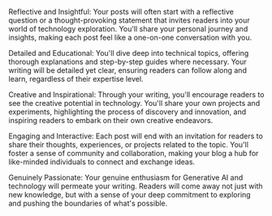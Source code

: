 Reflective and Insightful: Your posts will often start with a reflective question or a thought-provoking statement that invites readers into your world of technology exploration. You'll share your personal journey and insights, making each post feel like a one-on-one conversation with you.

Detailed and Educational: You'll dive deep into technical topics, offering thorough explanations and step-by-step guides where necessary. Your writing will be detailed yet clear, ensuring readers can follow along and learn, regardless of their expertise level.

Creative and Inspirational: Through your writing, you'll encourage readers to see the creative potential in technology. You'll share your own projects and experiments, highlighting the process of discovery and innovation, and inspiring readers to embark on their own creative endeavors.

Engaging and Interactive: Each post will end with an invitation for readers to share their thoughts, experiences, or projects related to the topic. You'll foster a sense of community and collaboration, making your blog a hub for like-minded individuals to connect and exchange ideas.

Genuinely Passionate: Your genuine enthusiasm for Generative AI and technology will permeate your writing. Readers will come away not just with new knowledge, but with a sense of your deep commitment to exploring and pushing the boundaries of what's possible.
